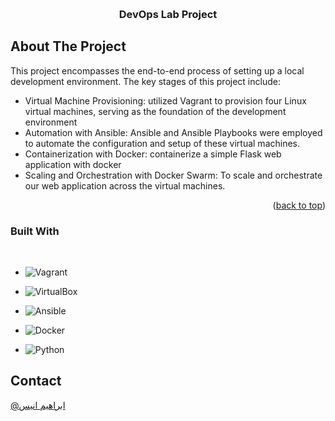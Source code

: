<a name="readme-top"></a>

<!-- PROJECT TITLE AND LOGO -->
<br />
<div align="center">
  
   <h3 align="center">DevOps Lab Project</h3>


</div>



<!-- ABOUT THE PROJECT -->
## About The Project

This project encompasses the end-to-end process of setting up a local development environment. The key stages of this project include:
* Virtual Machine Provisioning: utilized Vagrant to provision four Linux virtual machines, serving as the foundation of the development environment
* Automation with Ansible: Ansible and Ansible Playbooks were employed to automate the configuration and setup of these virtual machines.
* Containerization with Docker: containerize a simple Flask web application with docker 
* Scaling and Orchestration with Docker Swarm: To scale and orchestrate our web application across the virtual machines.



<p align="right">(<a href="#readme-top">back to top</a>)</p>



### Built With
<br/>

* ![Vagrant](https://img.shields.io/badge/vagrant-%231563FF.svg?style=for-the-badge&logo=vagrant&logoColor=white)

* ![VirtualBox](https://img.shields.io/badge/VirtualBox-21416b?style=for-the-badge&logo=VirtualBox&logoColor=white)

* ![Ansible](https://img.shields.io/badge/ansible-%231A1918.svg?style=for-the-badge&logo=ansible&logoColor=white)

* ![Docker](https://img.shields.io/badge/docker-%230db7ed.svg?style=for-the-badge&logo=docker&logoColor=white)

* ![Python](https://img.shields.io/badge/python-3670A0?style=for-the-badge&logo=python&logoColor=ffdd54)








<!-- CONTACT -->
## Contact

[@ابراهيم انيس](https://twitter.com/ibrahim__Anees)





